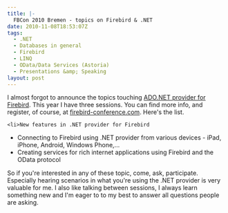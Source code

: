 ```yaml
---
title: |-
  FBCon 2010 Bremen - topics on Firebird & .NET
date: 2010-11-08T18:53:07Z
tags:
  - .NET
  - Databases in general
  - Firebird
  - LINQ
  - OData/Data Services (Astoria)
  - Presentations &amp; Speaking
layout: post
---
```

I almost forgot to announce the topics touching [ADO.NET provider for Firebird][1]. This year I have three sessions. You can find more info, and register, of course, at [firebird-conference.com][2]. Here's the list.

	<li>New features in .NET provider for Firebird
* Connecting to Firebird using .NET provider from various devices - iPad, iPhone, Android, Windows Phone,...
* Creating services for rich internet applications using Firebird and the OData protocol

So if you're interested in any of these topic, come, ask, participate. Especially hearing scenarios in what you're using the .NET provider is very valuable for me. I also like talking between sessions, I always learn something new and I'm eager to to my best to answer all questions people are asking.

[1]: http://www.firebirdsql.org/index.php?op=files&id=netprovider
[2]: http://www.firebird-conference.com
